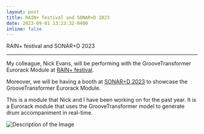 ```yaml
---
layout: post
title: RAIN+ festival and SONAR+D 2023
date: 2023-09-01 13:23:32-0400
inline: false
---
```


RAIN+ festival and SONAR+D 2023

*** 

My colleague, Nick Evans, will be performing with the GrooveTransformer Eurorack Module at [RAIN+ festival](https://www.upf.edu/es/web/rainfilmfest/rain).

Moreover, we will be having a booth at [SONAR+D 2023](https://www.upf.edu/web/mtg/home/-/asset_publisher/sWCQhjdDLWwE/content/participation-of-the-mtg-in-different-activities-of-the-sonar-festival-2023-rain-creative-summit-project-area/maximized) to showcase the GrooveTransformer Eurorack Module.

This is a module that Nick and I have been working on for the past year. It is a Eurorack module that uses the GrooveTransformer model to generate drum accompaniment in real-time.

![Description of the Image](/assets/images/grooveTransformer.PNG)

